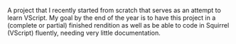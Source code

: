 

A project that I recently started from scratch that serves as an attempt to learn VScript. My goal by the end of the year is to have this project in a (complete or partial) finished rendition as well as be able to code in Squirrel (VScript) fluently, needing very little documentation.
